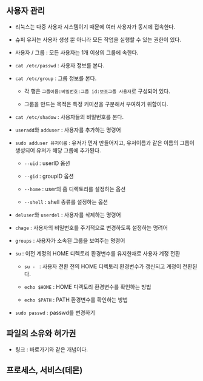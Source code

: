 
## 사용자 관리
- 리눅스는 다중 사용자 시스템이기 때문에 여러 사용자가 동시에 접속한다.

- 슈퍼 유저는 사용자 생성 뿐 아니라 모든 작업을 실행할 수 있는 권한이 있다. 

- 사용자 / 그룹 : 모든 사용자는 1개 이상의 그룹에 속한다. 

- `cat /etc/passwd` : 사용자 정보를 본다.

- `cat /etc/group` : 그룹 정보를 본다.

  - 각 행은 `그룹이름:비밀번호:그룹 id:보조그룹 사용자`로 구성되어 있다. 
  
  - 그룹을 만드는 목적은 특정 커미션을 구분해서 부여하기 위함이다. 


- `cat /etc/shadow` : 사용자들의 비밀번호를 본다.

- `useradd`와 `adduser` : 사용자를 추가하는 명령어

- `sudo adduser 유저이름` : 유저가 먼저 만들어지고, 유저이름과 같은 이름의 그룹이 생성되어 유저가 해당 그룹에 추가된다. 
  
  - `--uid` : userID 옵션
  
  - `--gid` : groupID 옵션
  
  - `--home` : user의 홈 디렉토리를 설정하는 옵션
  
  - `--shell` : shell 종류를 설정하는 옵션
    
- `deluser`와 `userdel` : 사용자를 삭제하는 명령어

- `chage` : 사용자의 비밀번호를 주기적으로 변경하도록 설정하는 명려어

- `groups` : 사용자가 소속된 그룹을 보여주는 명령어



- `su` : 이전 계정의 HOME 디렉토리 환경변수를 유지한채로 사용자 계정 전환
  - `su - ` :  사용자 전환 전의 HOME 디렉토리 환경변수가 갱신되고 계정이 전환된다. 
  
  - `echo $HOME` : HOME 디렉토리 환경변수를 확인하는 방법
  
  - `echo $PATH` : PATH 환경변수를 확인하는 방법

- `sudo passwd` : passwd를 변경하기

## 파일의 소유와 허가권


- 링크 : 바로가기와 같은 개념이다.

## 프로세스, 서비스(데몬)
